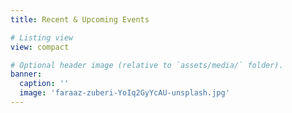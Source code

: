 ```yaml
---
title: Recent & Upcoming Events

# Listing view
view: compact

# Optional header image (relative to `assets/media/` folder).
banner:
  caption: ''
  image: 'faraaz-zuberi-YoIq2GyYcAU-unsplash.jpg'
---
```

